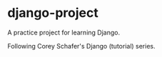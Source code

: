 # django-project
A practice project for learning Django.

Following Corey Schafer's Django (tutorial) series.
